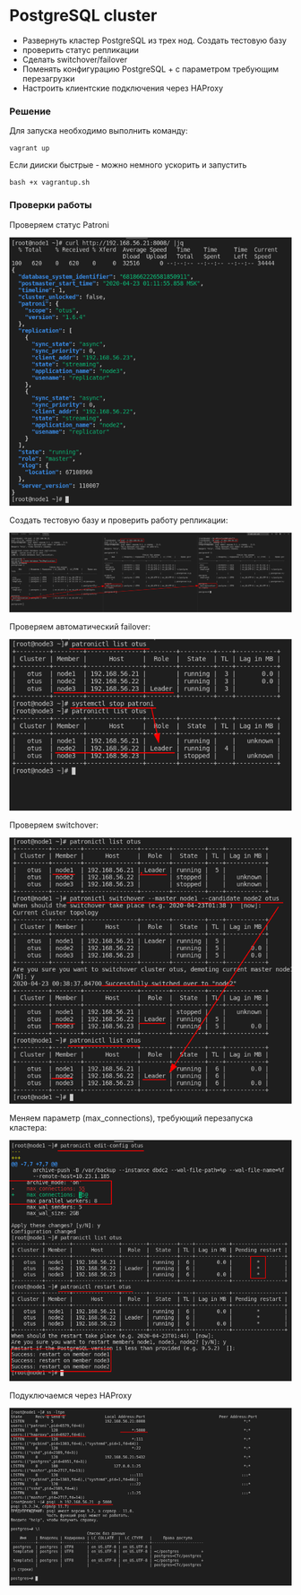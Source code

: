 # PostgreSQL cluster

- Развернуть кластер PostgreSQL из трех нод. Создать тестовую базу
- проверить статус репликации
- Сделать switchover/failover
- Поменять конфигурацию PostgreSQL + с параметром требующим перезагрузки
- Настроить клиентские подключения через HAProxy

### Решение

Для запуска необходимо выполнить команду:

```console
vagrant up
```

Если дииски быстрые - можно немного ускорить и запустить

```console
bash +x vagrantup.sh
```

### Проверки работы

Проверяем статус Patroni

![patroni](images/patroni-status.png)


Создать тестовую базу и проверить работу репликации:

![cluster](images/cluster.png)

Проверяем автоматический failover:

![failover](images/failover.png)

Проверяем switchover:



![switchover](images/switchover.png)



Меняем параметр (max_connections), требующий перезапуска кластера:

![needreboot](images/need-reboot.png)


Подуключаемся через HAProxy

![haproxy](images/haproxy.png)


